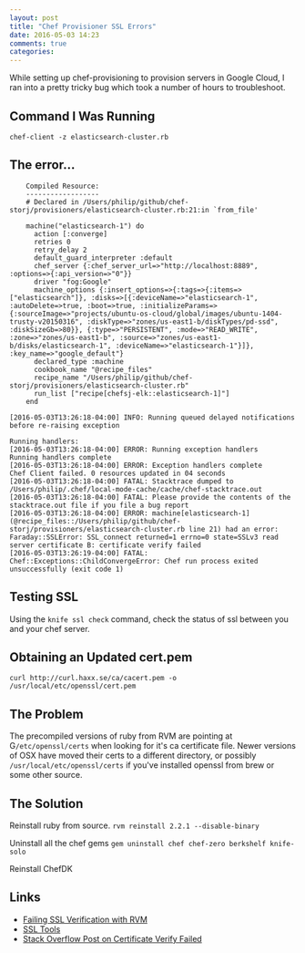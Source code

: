 ```yaml
---
layout: post
title: "Chef Provisioner SSL Errors"
date: 2016-05-03 14:23
comments: true
categories:
---
```


While setting up chef-provisioning to provision servers in Google Cloud, I ran into a pretty tricky bug which took a number of hours to troubleshoot.

## Command I Was Running
`chef-client -z elasticsearch-cluster.rb`

## The error...
```
    Compiled Resource:
    ------------------
    # Declared in /Users/philip/github/chef-storj/provisioners/elasticsearch-cluster.rb:21:in `from_file'

    machine("elasticsearch-1") do
      action [:converge]
      retries 0
      retry_delay 2
      default_guard_interpreter :default
      chef_server {:chef_server_url=>"http://localhost:8889", :options=>{:api_version=>"0"}}
      driver "fog:Google"
      machine_options {:insert_options=>{:tags=>{:items=>["elasticsearch"]}, :disks=>[{:deviceName=>"elasticsearch-1", :autoDelete=>true, :boot=>true, :initializeParams=>{:sourceImage=>"projects/ubuntu-os-cloud/global/images/ubuntu-1404-trusty-v20150316", :diskType=>"zones/us-east1-b/diskTypes/pd-ssd", :diskSizeGb=>80}}, {:type=>"PERSISTENT", :mode=>"READ_WRITE", :zone=>"zones/us-east1-b", :source=>"zones/us-east1-b/disks/elasticsearch-1", :deviceName=>"elasticsearch-1"}]}, :key_name=>"google_default"}
      declared_type :machine
      cookbook_name "@recipe_files"
      recipe_name "/Users/philip/github/chef-storj/provisioners/elasticsearch-cluster.rb"
      run_list ["recipe[chefsj-elk::elasticsearch-1]"]
    end

[2016-05-03T13:26:18-04:00] INFO: Running queued delayed notifications before re-raising exception

Running handlers:
[2016-05-03T13:26:18-04:00] ERROR: Running exception handlers
Running handlers complete
[2016-05-03T13:26:18-04:00] ERROR: Exception handlers complete
Chef Client failed. 0 resources updated in 04 seconds
[2016-05-03T13:26:18-04:00] FATAL: Stacktrace dumped to /Users/philip/.chef/local-mode-cache/cache/chef-stacktrace.out
[2016-05-03T13:26:18-04:00] FATAL: Please provide the contents of the stacktrace.out file if you file a bug report
[2016-05-03T13:26:18-04:00] ERROR: machine[elasticsearch-1] (@recipe_files::/Users/philip/github/chef-storj/provisioners/elasticsearch-cluster.rb line 21) had an error: Faraday::SSLError: SSL_connect returned=1 errno=0 state=SSLv3 read server certificate B: certificate verify failed
[2016-05-03T13:26:19-04:00] FATAL: Chef::Exceptions::ChildConvergeError: Chef run process exited unsuccessfully (exit code 1)
```

## Testing SSL
Using the `knife ssl check` command, check the status of ssl between you and your chef server.

## Obtaining an Updated cert.pem
```
curl http://curl.haxx.se/ca/cacert.pem -o /usr/local/etc/openssl/cert.pem
```

## The Problem
The precompiled versions of ruby from RVM are pointing at G`/etc/openssl/certs` when looking for it's ca certificate file. Newer versions of OSX have moved their certs to a different directory, or possibly `/usr/local/etc/openssl/certs` if you've installed openssl from brew or some other source.


## The Solution
Reinstall ruby from source.
`rvm reinstall 2.2.1 --disable-binary`

Uninstall all the chef gems
`gem uninstall chef chef-zero berkshelf knife-solo`

Reinstall ChefDK


## Links
+ [Failing SSL Verification with RVM](https://toadle.me/2015/04/16/fixing-failing-ssl-verification-with-rvm.html)
+ [SSL Tools](https://github.com/mislav/ssl-tools)
+ [Stack Overflow Post on Certificate Verify Failed](http://stackoverflow.com/questions/8101377/certificate-verify-failed-openssl-error-when-using-ruby-1-9-3)
